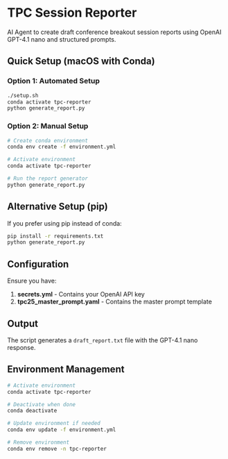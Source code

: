 # TPC Session Reporter

AI Agent to create draft conference breakout session reports using OpenAI GPT-4.1 nano and structured prompts.

## Quick Setup (macOS with Conda)

### Option 1: Automated Setup
```bash
./setup.sh
conda activate tpc-reporter
python generate_report.py
```

### Option 2: Manual Setup
```bash
# Create conda environment
conda env create -f environment.yml

# Activate environment
conda activate tpc-reporter

# Run the report generator
python generate_report.py
```

## Alternative Setup (pip)

If you prefer using pip instead of conda:
```bash
pip install -r requirements.txt
python generate_report.py
```

## Configuration

Ensure you have:
1. **secrets.yml** - Contains your OpenAI API key
2. **tpc25_master_prompt.yaml** - Contains the master prompt template

## Output

The script generates a `draft_report.txt` file with the GPT-4.1 nano response.

## Environment Management

```bash
# Activate environment
conda activate tpc-reporter

# Deactivate when done
conda deactivate

# Update environment if needed
conda env update -f environment.yml

# Remove environment
conda env remove -n tpc-reporter
```
